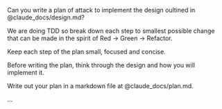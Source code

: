 Can you write a plan of attack to implement the design oultined in @claude_docs/design.md?

We are doing TDD so break down each step to smallest possible change that can be made in the spirit of Red -> Green -> Refactor.

Keep each step of the plan small, focused and concise.

Before writing the plan, think through the design and how you will implement it.

Write out your plan in a markdown file at @claude_docs/plan.md.

...
